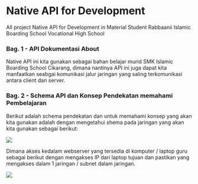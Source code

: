 # Native API for Development
All project Native API for Development in Material Student Rabbaanii Islamic Boarding School Vocational High School

### Bag. 1 - API Dokumentasi About
Native API ini kita gunakan sebagai bahan belajar murid SMK Islamic Boarding School Cikarang, dimana nantinya API ini juga dapat kita manfaatkan seabgai komunikasi jalur jaringan yang saling terkomunikasi antara client dan server.

### Bag. 2 - Schema API dan Konsep Pendekatan memahami Pembelajaran
Berikut adalah schema pendekatan dan untuk memahami konsep yang akan kita gunakan adalah dengan mengetahui shema pada jaringan yang akan kita gunakan sebagai berikut:

<img src="https://github.com/kutipduwa/Native-API/blob/master/captures/Screenshot%20from%202019-10-30%2010-20-46.png"/>

Dimana akses kedalam webserver yang tersedia di komputer / laptop guru sebagai berikut dengan mengakses IP dari laptop tujuan dan pastikan yang mengakses dalam 1 jaringan / subnet dalam jaringan.

<img src="https://github.com/kutipduwa/Native-API/blob/master/captures/Screenshot%20from%202019-10-30%2010-28-49.png"/>